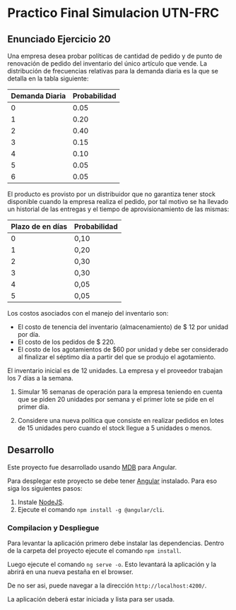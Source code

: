 <!-- # SIM -->
# Practico Final Simulacion UTN-FRC

## Enunciado Ejercicio 20

Una empresa desea probar políticas de cantidad de pedido y de punto de renovación de pedido
del inventario del único artículo que vende. La distribución de frecuencias relativas para la
demanda diaria es la que se detalla en la tabla siguiente:


Demanda Diaria|Probabilidad
-|-
0|0.05
1|0.20
2|0.40
3|0.15
4|0.10
5|0.05
6|0.05

El producto es provisto por un distribuidor que no garantiza tener stock disponible cuando la
empresa realiza el pedido, por tal motivo se ha llevado un historial de las entregas y el tiempo
de aprovisionamiento de las mismas:

Plazo de en días|Probabilidad
-|-
0|0,10
1|0,20
2|0,30
3|0,30
4|0,05
5|0,05

Los costos asociados con el manejo del inventario son:
 * El costo de tenencia del inventario (almacenamiento) de $ 12 por unidad por día.
 * El costo de los pedidos de $ 220.
 * El costo de los agotamientos de $60 por unidad y debe ser considerado al finalizar
el séptimo día a partir del que se produjo el agotamiento.

El inventario inicial es de 12 unidades. La empresa y el proveedor trabajan los 7 días a la
semana.

1. Simular 16 semanas de operación para la empresa teniendo en cuenta que se piden 20
unidades por semana y el primer lote se pide en el primer día.

2. Considere una nueva política que consiste en realizar pedidos en lotes de 15 unidades
pero cuando el stock llegue a 5 unidades o menos.

## Desarrollo

Este proyecto fue desarrollado usando [MDB](https://mdbootstrap.com/angular) para Angular.

Para desplegar este proyecto se debe tener [Angular](https://angular.io/guide/quickstart) instalado.
Para eso siga los siguientes pasos:
1. Instale [NodeJS](https://nodejs.org/en/download/).
2. Ejecute el comando `npm install -g @angular/cli`.

### Compilacion y Despliegue

Para levantar la aplicación primero debe instalar las dependencias.
Dentro de la carpeta del proyecto ejecute el comando `npm install`.

Luego ejecute el comando `ng serve -o`.
Esto levantará la aplicación y la abrirá en una nueva pestaña en el browser.

De no ser asi, puede navegar a la dirección `http://localhost:4200/`.

La aplicación deberá estar iniciada y lista para ser usada.